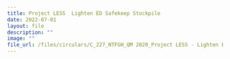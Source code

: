 ```yaml
---
title: Project LESS  Lighten ED Safekeep Stockpile
date: 2022-07-01
layout: file
description: ""
image: ""
file_url: /files/circulars/C_227_NTFGH_QM 2020_Project LESS - Lighten ED Safekeep Stockpile.pdf
---
```

